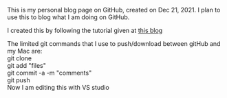 This is my personal blog page on GitHub, created on Dec 21, 2021.
I plan to use this to blog what I am doing on GitHub.

I created this by following the tutorial given at [this blog](https://chadbaldwin.net/2021/03/14/how-to-build-a-sql-blog.html)

The limited git commands that I use to push/download between gitHub and my Mac are:\
git clone\
git add "files"\
git commit -a -m "comments"\
git push\
Now I am editing this with VS studio







